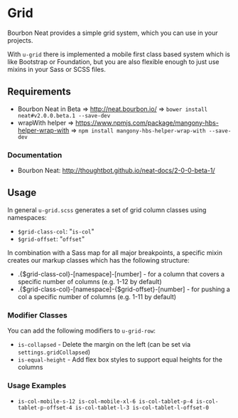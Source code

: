 # Grid

Bourbon Neat provides a simple grid system, which you can use in your projects. 

With `u-grid` there is implemented a mobile first class based system which is like Bootstrap or Foundation, but you are also flexible enough to just use mixins in your Sass or SCSS files. 

## Requirements
- Bourbon Neat in Beta => http://neat.bourbon.io/ => `bower install neat#v2.0.0.beta.1 --save-dev`
- wrapWith helper => https://www.npmjs.com/package/mangony-hbs-helper-wrap-with => `npm install mangony-hbs-helper-wrap-with --save-dev`

### Documentation
- Bourbon Neat: http://thoughtbot.github.io/neat-docs/2-0-0-beta-1/ 

## Usage

In general `u-grid.scss` generates a set of grid column classes using namespaces: 
- `$grid-class-col`: "`is-col`"
- `$grid-offset`: "`offset`"

In combination with a Sass map for all major breakpoints, a specific mixin creates our markup classes which has the following structure: 
- .{$grid-class-col}-[namespace]-[number] - for a column that covers a specific number of columns (e.g. 1-12 by default)
- .{$grid-class-col}-[namespace]-{$grid-offset}-[number] - for pushing a col a specific number of columns (e.g. 1-11 by default)

### Modifier Classes

You can add the following modifiers to `u-grid-row`:
- `is-collapsed` - Delete the margin on the left (can be set via `settings.gridCollapsed`)
- `is-equal-height` - Add flex box styles to support equal heights for the columns

### Usage Examples
- `is-col-mobile-s-12 is-col-mobile-xl-6 is-col-tablet-p-4 is-col-tablet-p-offset-4 is-col-tablet-l-3 is-col-tablet-l-offset-0`